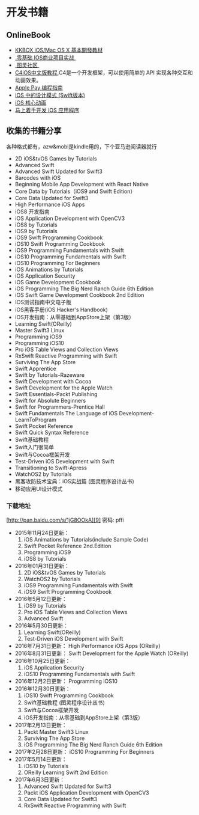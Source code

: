 # 开发书籍
## OnlineBook
- [KKBOX iOS/Mac OS X 基本開發教材][1]
- [ 零基础 IOS商业项目实战 ][2]
- [ 图灵社区 ][3]
- [C4iOS中文版教程][4],C4是一个开发框架，可以使用简单的 API 实现各种交互和动画效果。
- [Apple Pay 编程指南][5]
- [iOS 中的设计模式 (Swift版本)][6]
- [iOS 核心动画][7]
- [马上着手开发 iOS 应用程序][8]

## 收集的书籍分享
各种格式都有，azw&mobi是kindle用的，下个亚马逊阅读器就行
- 2D iOS&tvOS Games by Tutorials
- Advanced Swift
- Advanced Swift Updated for Swift3
- Barcodes with iOS
- Beginning Mobile App Development with React Native
- Core Data by Tutorials（iOS9 and Swift Edition）
- Core Data Updated for Swift3
- High Performance iOS Apps
- iOS8 开发指南
- iOS Application Development with OpenCV3
- iOS8 by Tutorials
- iOS9 by Tutorials
- iOS9 Swift Programming Cookbook
- iOS10 Swift Programming Cookbook
- iOS9 Programming Fundamentals with Swift
- iOS10 Programming Fundamentals with Swift
- iOS10 Programming For Beginners
- iOS Animations by Tutorials
- iOS Application Security
- iOS Game Development Cookbook
- iOS Programming The Big Nerd Ranch Guide 6th Edition
- iOS Swift Game Development Cookbook 2nd Edition
- IOS测试指南中文电子版
- iOS黑客手册(iOS Hacker's Handbook)
- iOS开发指南：从零基础到AppStore上架（第3版）
- Learning Swift(OReilly)
- Master Swift3 Linux
- Programming iOS9
- Programming iOS10
- Pro iOS Table Views and Collection Views
- RxSwift Reactive Programming with Swift
- Surviving The App Store
- Swift Apprentice
- Swift by Tutorials-Razeware
- Swift Development with Cocoa
- Swift Development for the Apple Watch
- Swift Essentials-Packt Publishing
- Swift for Absolute Beginners
- Swift for Programmers-Prentice Hall
- Swift Fundamentals The Language of iOS Development-LearnToProgram
- Swift Pocket Reference
- Swift Quick Syntax Reference
- Swift基础教程
- Swift入门很简单
- Swift与Cocoa框架开发
- Test-Driven iOS Development with Swift
- Transitioning to Swift-Apress
- WatchOS2 by Tutorials
- 黑客攻防技术宝典：iOS实战篇 (图灵程序设计丛书)
- 移动应用UI设计模式

### 下载地址
[http://pan.baidu.com/s/1jG8OOkA][9] 密码: pffi
- 2015年11月24日更新：
	1. iOS Animations by Tutorials(include Sample Code)
	2. Swift Pocket Reference 2nd.Edition
	3. Programming iOS9
	4. iOS8 by Tutorials
- 2016年01月31日更新：
	1. 2D iOS&tvOS Games by Tutorials
	2. WatchOS2 by Tutorials
	3. iOS9 Programming Fundamentals with Swift
	4. iOS9 Swift Programming Cookbook
- 2016年5月12日更新：
	1. iOS9 by Tutorials
	2. Pro iOS Table Views and Collection Views
	3. Advanced Swift
- 2016年5月30日更新：
	1. Learning Swift(OReilly)
	2. Test-Driven iOS Development with Swift
- 2016年7月31日更新：
	High Performance iOS Apps (OReilly)
- 2016年8月31日更新：
	Swift Development for the Apple Watch (OReilly)
- 2016年10月25日更新：
	1. iOS Application Security
	2. iOS10 Programming Fundamentals with Swift
- 2016年12月2日更新：
	Programming iOS10
- 2016年12月30日更新：
	1. iOS10 Swift Programming Cookbook
	2. Swift基础教程 (图灵程序设计丛书)
	3. Swift与Cocoa框架开发
	4. iOS开发指南：从零基础到AppStore上架（第3版）
- 2017年2月13日更新：
	1. Packt Master Swift3 Linux
	2. Surviving The App Store
	3. iOS Programming The Big Nerd Ranch Guide 6th Edition
- 2017年2月28日更新：
	iOS10 Programming For Beginners
- 2017年5月14日更新：
	1. iOS10 by Tutorials
	2. OReilly Learning Swift 2nd Edition
- 2017年6月3日更新：
	1. Advanced Swift Updated for Swift3
	2. Packt iOS Application Development with OpenCV3
	3. Core Data Updated for Swift3
	4. RxSwift Reactive Programming with Swift

[1]:	https://www.gitbook.com/book/zonble/kkbox-ios-dev "+-KKBOX iOS/Mac OS X 基本開發教材"
[2]:	https://xiaocool.gitbooks.io/swift/content/
[3]:	http://www.ituring.com.cn
[4]:	http://sctrack.doswift.io/track/click/eyJ1c2VyX2lkIjogMzMxMjQsICJ0YXNrX2lkIjogIjM5MjU0MSIsICJlbWFpbF9pZCI6ICIxNDY3NTExNjE1OTgyXzMzMTI0XzMwODUxXzYzMTEuc2MtMTBfMTBfMTI3XzI4LWluYm91bmQxOSRjb25hbi53aGZAZ21haWwuY29tIiwgInNpZ24iOiAiY2ZjYjA1NGFhZDk4N2MyMzNkMGM1MmI5ZWNlZjBmYTQiLCAidXNlcl9oZWFkZXJzIjoge30sICJsYWJlbCI6IDAsICJsaW5rIjogImh0dHAlM0EvL2M0aW9zLnN3aWZ0LmdnIiwgImNhdGVnb3J5X2lkIjogODgyODN9.html "中文版链接"
[5]:	http://wiki.jikexueyuan.com/project/apple-pay "Apple Pay 编程指南"
[6]:	http://wiki.jikexueyuan.com/project/ios-design-patterns-in-swift "iOS 中的设计模式 (Swift版本)"
[7]:	http://wiki.jikexueyuan.com/project/ios-core-animation "iOS 核心动画"
[8]:	http://wiki.jikexueyuan.com/project/ios-developer-library "马上着手开发 iOS 应用程序"
[9]:	http://pan.baidu.com/s/1jG8OOkA